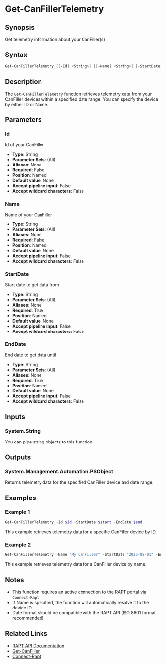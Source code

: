 # Get-CanFillerTelemetry

## Synopsis

Get telemetry information about your CanFiller(s)

## Syntax

```powershell
Get-CanFillerTelemetry [[-Id] <String>] [[-Name] <String>] [-StartDate] <String> [-EndDate] <String>
```

## Description

The `Get-CanFillerTelemetry` function retrieves telemetry data from your CanFiller devices within a specified date range. You can specify the device by either ID or Name.

## Parameters

### Id

Id of your CanFiller

- **Type**: String
- **Parameter Sets**: (All)
- **Aliases**: None
- **Required**: False
- **Position**: Named
- **Default value**: None
- **Accept pipeline input**: False
- **Accept wildcard characters**: False

### Name

Name of your CanFiller

- **Type**: String
- **Parameter Sets**: (All)
- **Aliases**: None
- **Required**: False
- **Position**: Named
- **Default value**: None
- **Accept pipeline input**: False
- **Accept wildcard characters**: False

### StartDate

Start date to get data from

- **Type**: String
- **Parameter Sets**: (All)
- **Aliases**: None
- **Required**: True
- **Position**: Named
- **Default value**: None
- **Accept pipeline input**: False
- **Accept wildcard characters**: False

### EndDate

End date to get data until

- **Type**: String
- **Parameter Sets**: (All)
- **Aliases**: None
- **Required**: True
- **Position**: Named
- **Default value**: None
- **Accept pipeline input**: False
- **Accept wildcard characters**: False

## Inputs

### System.String

You can pipe string objects to this function.

## Outputs

### System.Management.Automation.PSObject

Returns telemetry data for the specified CanFiller device and date range.

## Examples

### Example 1

```powershell
Get-CanFillerTelemetry -Id $id -StartDate $start -EndDate $end
```

This example retrieves telemetry data for a specific CanFiller device by ID.

### Example 2

```powershell
Get-CanFillerTelemetry -Name "My CanFiller" -StartDate "2025-08-01" -EndDate "2025-08-18"
```

This example retrieves telemetry data for a CanFiller device by name.

## Notes

- This function requires an active connection to the RAPT portal via `Connect-Rapt`
- If Name is specified, the function will automatically resolve it to the device ID
- Date format should be compatible with the RAPT API (ISO 8601 format recommended)

## Related Links

- [RAPT API Documentation](https://api.rapt.io/index.html)
- [Get-CanFiller](Get-CanFiller.md)
- [Connect-Rapt](Connect-Rapt.md)
